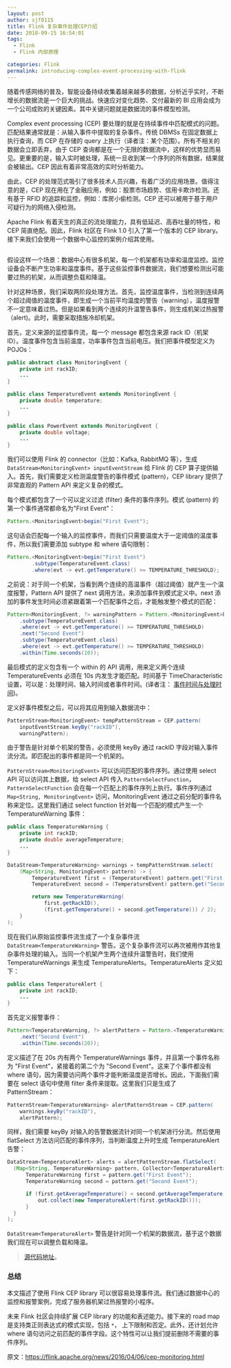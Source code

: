 ```yaml
---
layout: post
author: sjf0115
title: Flink 复杂事件处理CEP介绍
date: 2018-09-15 16:54:01
tags:
  - Flink
  - Flink 内部原理

categories: Flink
permalink: introducing-complex-event-processing-with-flink
---
```


随着传感网络的普及，智能设备持续收集着越来越多的数据，分析近乎实时，不断增长的数据流是一个巨大的挑战。快速应对变化趋势、交付最新的 BI 应用会成为一个公司成败的关键因素。其中关键问题就是数据流的事件模型检测。

Complex event processing (CEP) 要处理的就是在持续事件中匹配模式的问题。匹配结果通常就是：从输入事件中提取的复杂事件。传统 DBMSs 在固定数据上执行查询，而 CEP 在存储的 query 上执行（译者注：某个范围）。所有不相关的数据会立即丢弃，由于 CEP 查询都是在一个无限的数据流中，这样的优势显而易见。更重要的是，输入实时被处理，系统一旦收到某一个序列的所有数据，结果就会被输出。CEP 因此有着非常高效的实时分析能力。

由此，CEP 的处理范式吸引了很多技术人员兴趣，有着广泛的应用场景。值得注意的是，CEP 现在用在了金融应用，例如：股票市场趋势、信用卡欺诈检测。还有基于 RFID 的追踪和监控，例如：库房小偷检测。CEP 还可以被用于基于用户可疑行为的网络入侵检测。

Apache Flink 有着天生的真正的流处理能力，具有低延迟、高吞吐量的特性，和 CEP 简直绝配。因此，Flink 社区在 Flink 1.0 引入了第一个版本的 CEP library。接下来我们会使用一个数据中心监控的案例介绍其使用。

![]()

假设这样一个场景：数据中心有很多机架，每一个机架都有功率和温度监控。监控设备会不断产生功率和温度事件。基于这些监控事件数据流，我们想要检测出可能要过热的机架，从而调整负载和降温。

针对这种场景，我们采取两阶段处理方法。首先，监控温度事件，当检测到连续两个超过阈值的温度事件，即生成一个当前平均温度的警告（warning），温度报警不一定意味着过热。但是如果看到两个连续的升温警告事件，则生成机架过热报警（alert)。此时，需要采取措施冷却机架。

首先，定义来源的监控事件流，每一个 message 都包含来源 rack ID（机架 ID）。温度事件包含当前温度，功率事件包含当前电压。我们把事件模型定义为 POJOs：
```java
public abstract class MonitoringEvent {
    private int rackID;
    ...
}

public class TemperatureEvent extends MonitoringEvent {
    private double temperature;
    ...
}

public class PowerEvent extends MonitoringEvent {
    private double voltage;
    ...
}
```
我们可以使用 Flink 的 connector（比如：Kafka, RabbitMQ 等），生成 `DataStream<MonitoringEvent> inputEventStream` 给 Flink 的 CEP 算子提供输入。首先，我们需要定义检测温度警告的事件模式 (pattern)，CEP library 提供了非常直观的 Pattern API 来定义复杂的模式。

每个模式都包含了一个可以定义过滤 (filter) 条件的事件序列。模式 (pattern) 的第一个事件通常都命名为"First Event"：
```java
Pattern.<MonitoringEvent>begin("First Event");
```
这句话会匹配每一个输入的监控事件，而我们只需要温度大于一定阈值的温度事件，所以我们需要添加 subtype 和 where 语句限制：
```java
Pattern.<MonitoringEvent>begin("First Event")
        .subtype(TemperatureEvent.class)
        .where(evt -> evt.getTemperature() >= TEMPERATURE_THRESHOLD);
```
之前说：对于同一个机架，当看到两个连续的高温事件（超过阈值）就产生一个温度报警，Pattern API 提供了 next 调用方法，来添加事件到模式定义中。next 添加的事件发生时间必须紧跟着第一个匹配事件之后，才能触发整个模式的匹配：
```java
Pattern<MonitoringEvent, ?> warningPattern = Pattern.<MonitoringEvent>begin("First Event")
    .subtype(TemperatureEvent.class)
    .where(evt -> evt.getTemperature() >= TEMPERATURE_THRESHOLD)
    .next("Second Event")
    .subtype(TemperatureEvent.class)
    .where(evt -> evt.getTemperature() >= TEMPERATURE_THRESHOLD)
    .within(Time.seconds(10));
```
最后模式的定义包含有一个 within 的 API 调用，用来定义两个连续 TemperatureEvents 必须在 10s 内发生才能匹配。时间基于 TimeCharacteristic 设置，可以是：处理时间、输入时间或者事件时间。(译者注： [事件时间与处理时间](http://smartsi.club/2018/01/04/flink-stream-event-time-and-processing-time/))。

定义好事件模型之后，可以将其应用到输入数据流中：
```java
PatternStream<MonitoringEvent> tempPatternStream = CEP.pattern(
    inputEventStream.keyBy("rackID"),
    warningPattern);
```
由于警告是针对单个机架的警告，必须使用 keyBy 通过 rackID 字段对输入事件流分流。即匹配出的事件都是同一个机架的。

`PatternStream<MonitoringEvent>` 可以访问匹配的事件序列。通过使用 select API 可以访问其上数据，给 select API 传入 `PatternSelectFunction`，`PatternSelectFunction` 会在每一个匹配上的事件序列上执行。事件序列通过 `Map<String, MonitoringEvent>` 访问，MonitoringEvent 通过之前分配的事件名称来定位。这里我们通过 select function 针对每一个匹配的模式产生一个 TemperatureWarning 事件：
```java
public class TemperatureWarning {
    private int rackID;
    private double averageTemperature;
    ...
}

DataStream<TemperatureWarning> warnings = tempPatternStream.select(
    (Map<String, MonitoringEvent> pattern) -> {
        TemperatureEvent first = (TemperatureEvent) pattern.get("First Event");
        TemperatureEvent second = (TemperatureEvent) pattern.get("Second Event");

        return new TemperatureWarning(
            first.getRackID(),
            (first.getTemperature() + second.getTemperature()) / 2);
    }
);
```
现在我们从原始监控事件流生成了一个复杂事件流 `DataStream<TemperatureWarning>` 警告。这个复杂事件流可以再次被用作其他复杂事件处理的输入。当同一个机架产生两个连续升温警告时，我们使用 TemperatureWarnings 来生成 TemperatureAlerts。TemperatureAlerts 定义如下：
```java
public class TemperatureAlert {
    private int rackID;
    ...
}
```
首先定义报警事件：
```java
Pattern<TemperatureWarning, ?> alertPattern = Pattern.<TemperatureWarning>begin("First Event")
    .next("Second Event")
    .within(Time.seconds(20));
```
定义描述了在 20s 内有两个 TemperatureWarnings 事件，并且第一个事件名称为 "First Event"，紧接着的第二个为 "Second Event"。这来了个事件都没有 where 语句，因为需要访问两个事件才能判断温度是否增长。因此，下面我们需要在 select 语句中使用 filter 条件来提取。这里我们只是生成了 PatternStream：
```java
PatternStream<TemperatureWarning> alertPatternStream = CEP.pattern(
    warnings.keyBy("rackID"),
    alertPattern);
```
同样，我们需要 keyBy 对输入的告警数据流针对同一个机架进行分流。然后使用 flatSelect 方法访问匹配的事件序列，当判断温度上升时生成 TemperatureAlert 告警：
```java
DataStream<TemperatureAlert> alerts = alertPatternStream.flatSelect(
  (Map<String, TemperatureWarning> pattern, Collector<TemperatureAlert> out) -> {
      TemperatureWarning first = pattern.get("First Event");
      TemperatureWarning second = pattern.get("Second Event");

      if (first.getAverageTemperature() < second.getAverageTemperature()) {
          out.collect(new TemperatureAlert(first.getRackID()));
      }
  }
);
```
`DataStream<TemperatureAlert>` 警告是针对同一个机架的数据流，基于这个数据我们现在可以调整负载和降温。

> [源代码地址](https://github.com/tillrohrmann/cep-monitoring)。

### 总结

本文描述了使用 Flink CEP library 可以很容易处理事件流。我们通过数据中心的监控和报警案例，完成了服务器机架过热报警的小程序。

未来 Flink 社区会持续扩展 CEP library 的功能和表述能力。接下来的 road map 是支持类正则表达式的模式实现，包括 `*`， 上下限制和否定。此外，还计划允许 where 语句访问之前匹配的事件字段。这个特性可以让我们提前删除不需要的事件序列。

原文：https://flink.apache.org/news/2016/04/06/cep-monitoring.html
